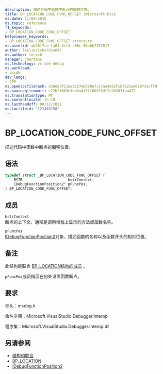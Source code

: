 ```yaml
---
description: 描述代码中函数中断点的偏移位置。
title: BP_LOCATION_CODE_FUNC_OFFSET |Microsoft Docs
ms.date: 11/04/2016
ms.topic: reference
f1_keywords:
- BP_LOCATION_CODE_FUNC_OFFSET
helpviewer_keywords:
- BP_LOCATION_CODE_FUNC_OFFSET structure
ms.assetid: ab38f7ca-fa01-4cf3-a06c-56cbb7207617
author: leslierichardson95
ms.author: lerich
manager: jmartens
ms.technology: vs-ide-debug
ms.workload:
- vssdk
dev_langs:
- CPP
ms.openlocfilehash: d30e83f11ea9227eb598efc27ae4852fcbf521e562873acff9f52eecd53b7eca
ms.sourcegitcommit: c72b2f603e1eb3a4157f00926df2e263831ea472
ms.translationtype: MT
ms.contentlocale: zh-CN
ms.lasthandoff: 08/12/2021
ms.locfileid: "121403258"
---
```

# <a name="bp_location_code_func_offset"></a>BP_LOCATION_CODE_FUNC_OFFSET
描述代码中函数中断点的偏移位置。

## <a name="syntax"></a>语法

```cpp
typedef struct _BP_LOCATION_CODE_FUNC_OFFSET {
    BSTR                     bstrContext;
    IDebugFunctionPosition2* pFuncPos;
} BP_LOCATION_CODE_FUNC_OFFSET;
```

## <a name="members"></a>成员
`bstrContext`\
断点的上下文，通常是调用堆栈上显示的方法或函数名称。

`pFuncPos`\
[IDebugFunctionPosition2](../../../extensibility/debugger/reference/idebugfunctionposition2.md)对象，描述函数的名称以及函数开头的相对位置。

## <a name="remarks"></a>备注
此结构是联合 [BP_LOCATION结构的成员](../../../extensibility/debugger/reference/bp-location.md) 。

`pFuncPos`成员指示在何处设置函数断点。

## <a name="requirements"></a>要求
标头：msdbg.h

命名空间：Microsoft.VisualStudio.Debugger.Interop

程序集：Microsoft.VisualStudio.Debugger.Interop.dll

## <a name="see-also"></a>另请参阅
- [结构和联合](../../../extensibility/debugger/reference/structures-and-unions.md)
- [BP_LOCATION](../../../extensibility/debugger/reference/bp-location.md)
- [IDebugFunctionPosition2](../../../extensibility/debugger/reference/idebugfunctionposition2.md)
